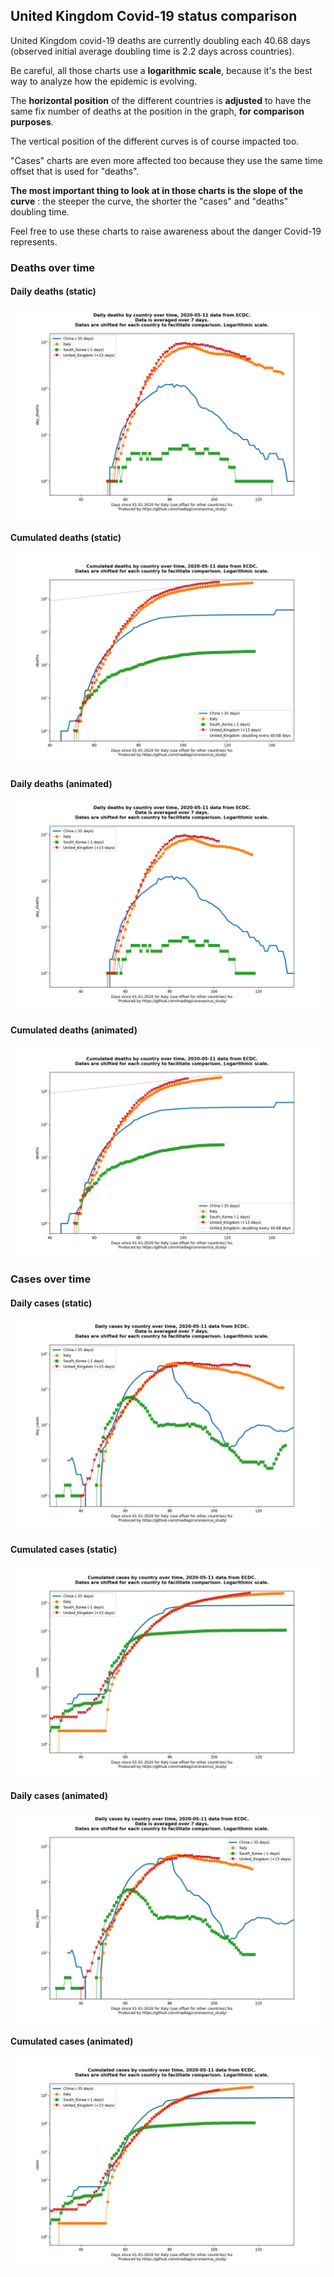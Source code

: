 ## United Kingdom Covid-19 status comparison 

United Kingdom covid-19 deaths are currently doubling each 40.68 days (observed initial average doubling time is 2.2 days across countries).



Be careful, all those charts use a **logarithmic scale**, because it's the best way to analyze how the epidemic is evolving.
 
The **horizontal position** of the different countries is **adjusted** to have the same fix number of deaths at the position in the graph, **for comparison purposes**.

The vertical position of the different curves is of course impacted too.

"Cases" charts are even more affected too because they use the same time offset that is used for "deaths".

**The most important thing to look at in those charts is the slope of the curve** : the steeper the curve, the shorter the "cases" and "deaths" doubling time.

Feel free to use these charts to raise awareness about the danger Covid-19 represents. 


 
### Deaths over time
 
#### Daily deaths (static)
![United Kingdom covid-19 daily deaths static chart](https://raw.githubusercontent.com/madlag/coronavirus_study/master/notebooks/graphs/2020-05-11/countries/United_Kingdom/2020-05-11_United_Kingdom_day_deaths.png "United Kingdom covid-19 day_deaths static chart")   
 
#### Cumulated deaths (static)
![United Kingdom covid-19 cumulated deaths static chart](https://raw.githubusercontent.com/madlag/coronavirus_study/master/notebooks/graphs/2020-05-11/countries/United_Kingdom/2020-05-11_United_Kingdom_deaths.png "United Kingdom covid-19 deaths static chart")   
 
#### Daily deaths (animated)
![United Kingdom covid-19 daily deaths animated chart](https://raw.githubusercontent.com/madlag/coronavirus_study/master/notebooks/graphs/2020-05-11/countries/United_Kingdom/2020-05-11_United_Kingdom_day_deaths.gif "United Kingdom covid-19 day_deaths animated chart")   
 
#### Cumulated deaths (animated)
![United Kingdom covid-19 cumulated deaths animated chart](https://raw.githubusercontent.com/madlag/coronavirus_study/master/notebooks/graphs/2020-05-11/countries/United_Kingdom/2020-05-11_United_Kingdom_deaths.gif "United Kingdom covid-19 deaths animated chart")   

 
### Cases over time
 
#### Daily cases (static)
![United Kingdom covid-19 daily cases static chart](https://raw.githubusercontent.com/madlag/coronavirus_study/master/notebooks/graphs/2020-05-11/countries/United_Kingdom/2020-05-11_United_Kingdom_day_cases.png "United Kingdom covid-19 day_cases static chart")   
 
#### Cumulated cases (static)
![United Kingdom covid-19 cumulated cases static chart](https://raw.githubusercontent.com/madlag/coronavirus_study/master/notebooks/graphs/2020-05-11/countries/United_Kingdom/2020-05-11_United_Kingdom_cases.png "United Kingdom covid-19 cases static chart")   
 
#### Daily cases (animated)
![United Kingdom covid-19 daily cases animated chart](https://raw.githubusercontent.com/madlag/coronavirus_study/master/notebooks/graphs/2020-05-11/countries/United_Kingdom/2020-05-11_United_Kingdom_day_cases.gif "United Kingdom covid-19 day_cases animated chart")   
 
#### Cumulated cases (animated)
![United Kingdom covid-19 cumulated cases animated chart](https://raw.githubusercontent.com/madlag/coronavirus_study/master/notebooks/graphs/2020-05-11/countries/United_Kingdom/2020-05-11_United_Kingdom_cases.gif "United Kingdom covid-19 cases animated chart")   

